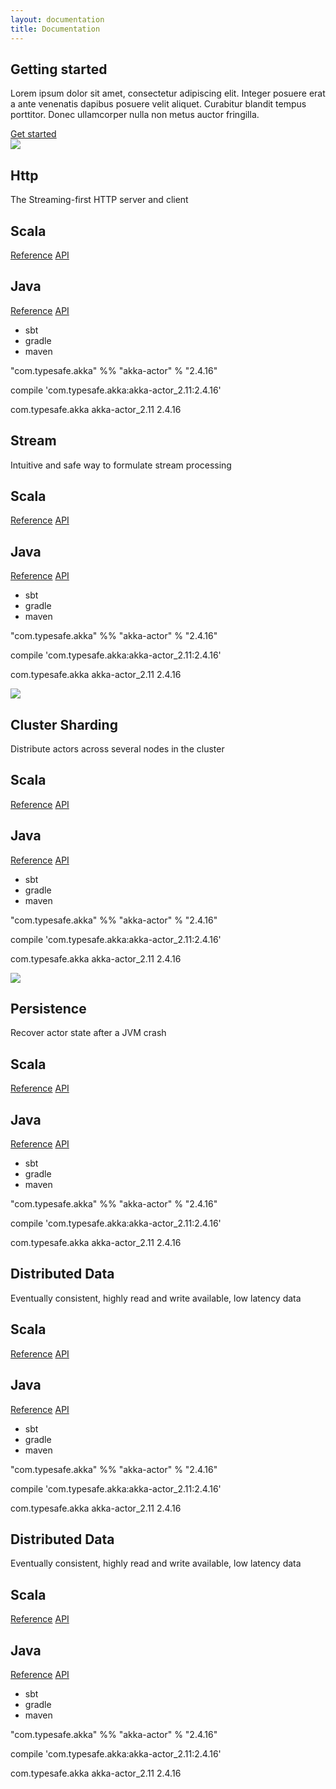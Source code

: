 ```yaml
---
layout: documentation
title: Documentation
---
```



<section class="wrapper">
  <div class="row">
    <div class="sevencol">
      <h1>Getting started</h1>
      <p>Lorem ipsum dolor sit amet, consectetur adipiscing elit. Integer posuere erat a ante venenatis dapibus posuere velit aliquet. Curabitur blandit tempus porttitor. Donec ullamcorper nulla non metus auctor fringilla.</p>
    </div>
    <div class="fivecol">
      <a class="btn getStarted" href="/documentationContents.html">Get started</a>
    </div>
  </div>
</section>

<section class="wrapper">
  <div class="row">
    <div class="docModuleGrid">
      <div class="box">
        <img src="{{ site.baseurl }}/resources/images/experimental.png" class="experimental" />
        <h1>Http</h1>
        <span class="underLine"></span>
        <p>The Streaming-first HTTP server and client</p>
        <div class="docMeta">
          <div class="docMetaContent">
            <h2>Scala</h2>
            <a href="">Reference</a>
            <a href="">API</a>
          </div>
          <div class="docMetaContent">
            <h2>Java</h2>
            <a href="">Reference</a>
            <a href="">API</a>
          </div>
        </div>
        <div class="docTabPanel">
          <ul class="tabPanelList">
            <li rel="1-panel-sbt" class="active">sbt</li>
            <li rel="1-panel-gradle">gradle</li>
            <li rel="1-panel-maven">maven</li>
          </ul>
          <div id="1-panel-sbt" class="tabPanel active">
            <p>"com.typesafe.akka" %% "akka-actor" % "2.4.16"</p>
          </div>
          <div id="1-panel-gradle" class="tabPanel">
            <p>compile 'com.typesafe.akka:akka-actor_2.11:2.4.16'</p>
          </div>
          <div id="1-panel-maven" class="tabPanel">
            <p>
              <dependency>
              <groupId>com.typesafe.akka</groupId>
              <artifactId>akka-actor_2.11</artifactId>
              <version>2.4.16</version>
              </dependency>
            </p>
          </div>
        </div>
      </div>
      <div class="box">
        <h1>Stream</h1>
        <span class="underLine"></span>
        <p>Intuitive and safe way to formulate stream processing</p>
        <div class="docMeta">
          <div class="docMetaContent">
            <h2>Scala</h2>
            <a href="">Reference</a>
            <a href="">API</a>
          </div>
          <div class="docMetaContent">
            <h2>Java</h2>
            <a href="">Reference</a>
            <a href="">API</a>
          </div>
        </div>
        <div class="docTabPanel">
          <ul class="tabPanelList">
            <li rel="2-panel-sbt" class="active">sbt</li>
            <li rel="2-panel-gradle">gradle</li>
            <li rel="2-panel-maven">maven</li>
          </ul>
          <div id="2-panel-sbt" class="tabPanel active">
            <p>"com.typesafe.akka" %% "akka-actor" % "2.4.16"</p>
          </div>
          <div id="2-panel-gradle" class="tabPanel">
            <p>compile 'com.typesafe.akka:akka-actor_2.11:2.4.16'</p>
          </div>
          <div id="2-panel-maven" class="tabPanel">
            <p>
              <dependency>
              <groupId>com.typesafe.akka</groupId>
              <artifactId>akka-actor_2.11</artifactId>
              <version>2.4.16</version>
              </dependency>
            </p>
          </div>
        </div>
      </div>
      <div class="box">
        <img src="{{ site.baseurl }}/resources/images/experimental.png" class="experimental" />
        <h1>Cluster Sharding</h1>
        <span class="underLine"></span>
        <p>Distribute actors across several nodes in the cluster</p>
        <div class="docMeta">
          <div class="docMetaContent">
            <h2>Scala</h2>
            <a href="">Reference</a>
            <a href="">API</a>
          </div>
          <div class="docMetaContent">
            <h2>Java</h2>
            <a href="">Reference</a>
            <a href="">API</a>
          </div>
        </div>
        <div class="docTabPanel">
          <ul class="tabPanelList">
            <li rel="3-panel-sbt" class="active">sbt</li>
            <li rel="3-panel-gradle">gradle</li>
            <li rel="3-panel-maven">maven</li>
          </ul>
          <div id="3-panel-sbt" class="tabPanel active">
            <p>"com.typesafe.akka" %% "akka-actor" % "2.4.16"</p>
          </div>
          <div id="3-panel-gradle" class="tabPanel">
            <p>compile 'com.typesafe.akka:akka-actor_2.11:2.4.16'</p>
          </div>
          <div id="3-panel-maven" class="tabPanel">
            <p>
              <dependency>
              <groupId>com.typesafe.akka</groupId>
              <artifactId>akka-actor_2.11</artifactId>
              <version>2.4.16</version>
              </dependency>
            </p>
          </div>
        </div>
      </div>
    </div>
  </div>
  <div class="row">
    <div class="docModuleGrid">
      <div class="box">
        <img src="{{ site.baseurl }}/resources/images/experimental.png" class="experimental" />
        <h1>Persistence</h1>
        <span class="underLine"></span>
        <p>Recover actor state after a JVM crash</p>
        <div class="docMeta">
          <div class="docMetaContent">
            <h2>Scala</h2>
            <a href="">Reference</a>
            <a href="">API</a>
          </div>
          <div class="docMetaContent">
            <h2>Java</h2>
            <a href="">Reference</a>
            <a href="">API</a>
          </div>
        </div>
        <div class="docTabPanel">
          <ul class="tabPanelList">
            <li rel="4-panel-sbt" class="active">sbt</li>
            <li rel="4-panel-gradle">gradle</li>
            <li rel="4-panel-maven">maven</li>
          </ul>
          <div id="4-panel-sbt" class="tabPanel active">
            <p>"com.typesafe.akka" %% "akka-actor" % "2.4.16"</p>
          </div>
          <div id="4-panel-gradle" class="tabPanel">
            <p>compile 'com.typesafe.akka:akka-actor_2.11:2.4.16'</p>
          </div>
          <div id="4-panel-maven" class="tabPanel">
            <p>
              <dependency>
              <groupId>com.typesafe.akka</groupId>
              <artifactId>akka-actor_2.11</artifactId>
              <version>2.4.16</version>
              </dependency>
            </p>
          </div>
        </div>
      </div>
      <div class="box">
        <h1>Distributed Data</h1>
        <span class="underLine"></span>
        <p>Eventually consistent, highly read and write available, low latency data</p>
        <div class="docMeta">
          <div class="docMetaContent">
            <h2>Scala</h2>
            <a href="">Reference</a>
            <a href="">API</a>
          </div>
          <div class="docMetaContent">
            <h2>Java</h2>
            <a href="">Reference</a>
            <a href="">API</a>
          </div>
        </div>
        <div class="docTabPanel">
          <ul class="tabPanelList">
            <li rel="5-panel-sbt" class="active">sbt</li>
            <li rel="5-panel-gradle">gradle</li>
            <li rel="5-panel-maven">maven</li>
          </ul>
          <div id="5-panel-sbt" class="tabPanel active">
            <p>"com.typesafe.akka" %% "akka-actor" % "2.4.16"</p>
          </div>
          <div id="5-panel-gradle" class="tabPanel">
            <p>compile 'com.typesafe.akka:akka-actor_2.11:2.4.16'</p>
          </div>
          <div id="5-panel-maven" class="tabPanel">
            <p>
              <dependency>
              <groupId>com.typesafe.akka</groupId>
              <artifactId>akka-actor_2.11</artifactId>
              <version>2.4.16</version>
              </dependency>
            </p>
          </div>
        </div>
      </div>
      <div class="box">
        <h1>Distributed Data</h1>
        <span class="underLine"></span>
        <p>Eventually consistent, highly read and write available, low latency data</p>
        <div class="docMeta">
          <div class="docMetaContent">
            <h2>Scala</h2>
            <a href="">Reference</a>
            <a href="">API</a>
          </div>
          <div class="docMetaContent">
            <h2>Java</h2>
            <a href="">Reference</a>
            <a href="">API</a>
          </div>
        </div>
        <div class="docTabPanel">
          <ul class="tabPanelList">
            <li rel="6-panel-sbt" class="active">sbt</li>
            <li rel="6-panel-gradle">gradle</li>
            <li rel="6-panel-maven">maven</li>
          </ul>
          <div id="6-panel-sbt" class="tabPanel active">
            <p>"com.typesafe.akka" %% "akka-actor" % "2.4.16"</p>
          </div>
          <div id="6-panel-gradle" class="tabPanel">
            <p>compile 'com.typesafe.akka:akka-actor_2.11:2.4.16'</p>
          </div>
          <div id="6-panel-maven" class="tabPanel">
            <p>
              <dependency>
              <groupId>com.typesafe.akka</groupId>
              <artifactId>akka-actor_2.11</artifactId>
              <version>2.4.16</version>
              </dependency>
            </p>
          </div>
        </div>
      </div>
    </div>
  </div>
</section>